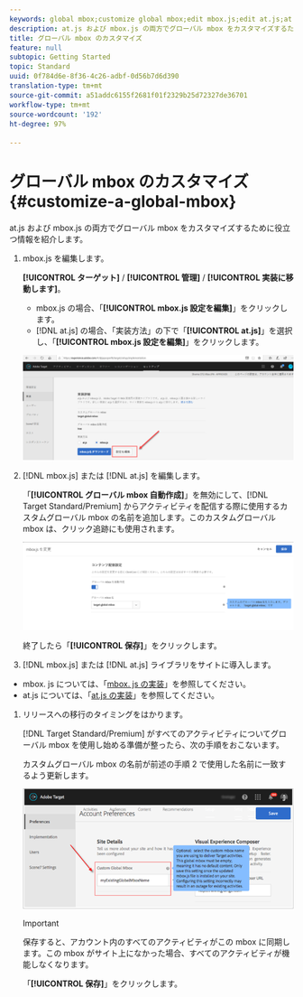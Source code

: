 ```yaml
---
keywords: global mbox;customize global mbox;edit mbox.js;edit at.js;at.js;implement mbox.js;implement at.js
description: at.js および mbox.js の両方でグローバル mbox をカスタマイズするために役立つ情報を紹介します。
title: グローバル mbox のカスタマイズ
feature: null
subtopic: Getting Started
topic: Standard
uuid: 0f784d6e-8f36-4c26-adbf-0d56b7d6d390
translation-type: tm+mt
source-git-commit: a51addc6155f2681f01f2329b25d72327de36701
workflow-type: tm+mt
source-wordcount: '192'
ht-degree: 97%

---
```



# グローバル mbox のカスタマイズ{#customize-a-global-mbox}

at.js および mbox.js の両方でグローバル mbox をカスタマイズするために役立つ情報を紹介します。

1. mbox.js を編集します。

   **[!UICONTROL ターゲット]** / **[!UICONTROL 管理]** / **[!UICONTROL 実装に移動します]**。

   * mbox.js の場合、「**[!UICONTROL mbox.js 設定を編集]**」をクリックします。
   * [!DNL at.js] の場合、「実装方法」の下で「**[!UICONTROL at.js]**」を選択し、「**[!UICONTROL mbox.js 設定を編集]**」をクリックします。

   ![](assets/step-1-edit-mboxjs.png)

1. [!DNL mbox.js] または [!DNL at.js] を編集します。

   「**[!UICONTROL グローバル mbox 自動作成]**」を無効にして、[!DNL Target Standard/Premium] からアクティビティを配信する際に使用するカスタムグローバル mbox の名前を追加します。このカスタムグローバル mbox は、クリック追跡にも使用されます。

   ![](assets/step-2-edit-mboxjs-or-atjs.png)

   終了したら「**[!UICONTROL 保存]**」をクリックします。
1. [!DNL mbox.js] または [!DNL at.js] ライブラリをサイトに導入します。

* mbox. js については、「[mbox. js の実装](../../../../c-implementing-target/c-implementing-target-for-client-side-web/t-mbox-download/mbox-download.md#task_4EAE26BB84FD4E1D858F411AEDF4B420)」を参照してください。
* at.js については、「[at.js の実装](../../../../c-implementing-target/c-implementing-target-for-client-side-web/t-mbox-download/c-target-atjs-implementation/target-atjs-implementation.md#concept_8AC8D169E02944B1A547A0CAD97EAC17)」を参照してください。

1. リリースへの移行のタイミングをはかります。

   [!DNL Target Standard/Premium] がすべてのアクティビティについてグローバル mbox を使用し始める準備が整ったら、次の手順をおこないます。

   カスタムグローバル mbox の名前が前述の手順 2 で使用した名前に一致するよう更新します。

   ![](assets/step-4-time-the-transition-with-your-release.png)

   >[!IMPORTANT]
   >
   >保存すると、アカウント内のすべてのアクティビティがこの mbox に同期します。この mbox がサイト上になかった場合、すべてのアクティビティが機能しなくなります。

   「**[!UICONTROL 保存]**」をクリックします。
